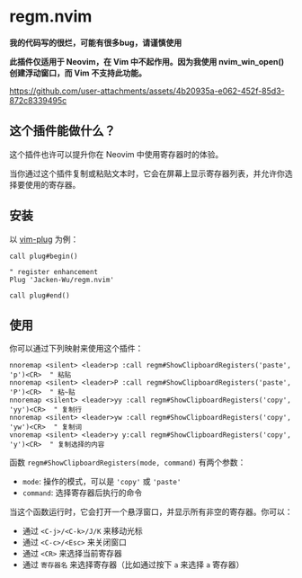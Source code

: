 # regm.nvim

**我的代码写的很烂，可能有很多bug，请谨慎使用**

**此插件仅适用于 Neovim，在 Vim 中不起作用。因为我使用 nvim_win_open() 创建浮动窗口，而 Vim 不支持此功能。**

https://github.com/user-attachments/assets/4b20935a-e062-452f-85d3-872c8339495c

## 这个插件能做什么？

这个插件也许可以提升你在 Neovim 中使用寄存器时的体验。

当你通过这个插件复制或粘贴文本时，它会在屏幕上显示寄存器列表，并允许你选择要使用的寄存器。

## 安装

以 [vim-plug](https://github.com/junegunn/vim-plug) 为例：

```vim
call plug#begin()

" register enhancement
Plug 'Jacken-Wu/regm.nvim'

call plug#end()
```

## 使用

你可以通过下列映射来使用这个插件：

```vim
nnoremap <silent> <leader>p :call regm#ShowClipboardRegisters('paste', 'p')<CR>  " 粘贴
nnoremap <silent> <leader>P :call regm#ShowClipboardRegisters('paste', 'P')<CR>  " 粘~贴
nnoremap <silent> <leader>yy :call regm#ShowClipboardRegisters('copy', 'yy')<CR>  " 复制行
nnoremap <silent> <leader>yw :call regm#ShowClipboardRegisters('copy', 'yw')<CR>  " 复制词
vnoremap <silent> <leader>y y:call regm#ShowClipboardRegisters('copy', 'y')<CR>  " 复制选择的内容
```

函数 `regm#ShowClipboardRegisters(mode, command)` 有两个参数：

- `mode`: 操作的模式，可以是 `'copy'` 或 `'paste'`
- `command`: 选择寄存器后执行的命令

当这个函数运行时，它会打开一个悬浮窗口，并显示所有非空的寄存器。你可以：

- 通过 `<C-j>/<C-k>/J/K` 来移动光标
- 通过 `<C-c>/<Esc>` 来关闭窗口
- 通过 `<CR>` 来选择当前寄存器
- 通过 `寄存器名` 来选择寄存器（比如通过按下 `a` 来选择 `a` 寄存器）

